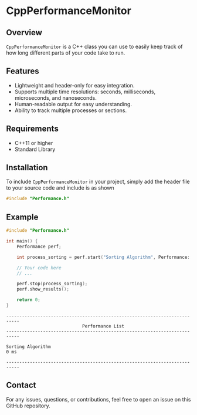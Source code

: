 # CppPerformanceMonitor

## Overview

`CppPerformanceMonitor` is a C++ class you can use to easily keep track of how long different parts of your code take to run.

## Features

- Lightweight and header-only for easy integration.
- Supports multiple time resolutions: seconds, milliseconds, microseconds, and nanoseconds.
- Human-readable output for easy understanding.
- Ability to track multiple processes or sections.

## Requirements

- C++11 or higher
- Standard Library

## Installation

To include `CppPerformanceMonitor` in your project, simply add the header file to your source code and include is as shown

```cpp
#include "Performance.h"
```

## Example

```cpp
#include "Performance.h"

int main() {
    Performance perf;

    int process_sorting = perf.start("Sorting Algorithm", Performance::resolution::milliseconds);

    // Your code here
    // ...

    perf.stop(process_sorting);
    perf.show_results();

    return 0;
}

```

```
---------------------------------------------------------------------------
                             Performance List
---------------------------------------------------------------------------

Sorting Algorithm                                                      0 ms

---------------------------------------------------------------------------
```

## Contact

For any issues, questions, or contributions, feel free to open an issue on this GitHub repository.
